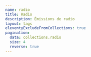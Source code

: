 ```yaml
---
name: radio
title: Radio
description: Émissions de radio
layout: tags
eleventyExcludeFromCollections: true
pagination:
  data: collections.radio
  size: 4
  reverse: true
---
```

